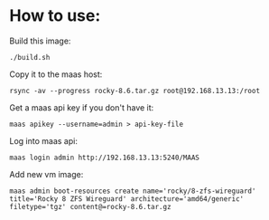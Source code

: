 
# How to use:

Build this image:
```
./build.sh
```

Copy it to the maas host:
```
rsync -av --progress rocky-8.6.tar.gz root@192.168.13.13:/root
```

Get a maas api key if you don't have it:
```
maas apikey --username=admin > api-key-file
```

Log into maas api:
```
maas login admin http://192.168.13.13:5240/MAAS
```


Add new vm image:
```
maas admin boot-resources create name='rocky/8-zfs-wireguard' title='Rocky 8 ZFS Wireguard' architecture='amd64/generic' filetype='tgz' content@=rocky-8.6.tar.gz
```